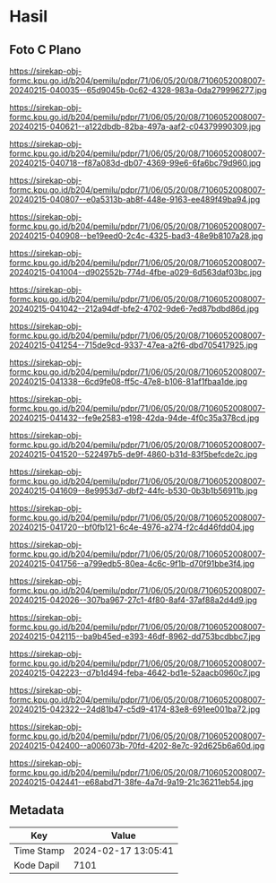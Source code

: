 # Hasil

## Foto C Plano

https://sirekap-obj-formc.kpu.go.id/b204/pemilu/pdpr/71/06/05/20/08/7106052008007-20240215-040035--65d9045b-0c62-4328-983a-0da279996277.jpg

https://sirekap-obj-formc.kpu.go.id/b204/pemilu/pdpr/71/06/05/20/08/7106052008007-20240215-040621--a122dbdb-82ba-497a-aaf2-c04379990309.jpg

https://sirekap-obj-formc.kpu.go.id/b204/pemilu/pdpr/71/06/05/20/08/7106052008007-20240215-040718--f87a083d-db07-4369-99e6-6fa6bc79d960.jpg

https://sirekap-obj-formc.kpu.go.id/b204/pemilu/pdpr/71/06/05/20/08/7106052008007-20240215-040807--e0a5313b-ab8f-448e-9163-ee489f49ba94.jpg

https://sirekap-obj-formc.kpu.go.id/b204/pemilu/pdpr/71/06/05/20/08/7106052008007-20240215-040908--be19eed0-2c4c-4325-bad3-48e9b8107a28.jpg

https://sirekap-obj-formc.kpu.go.id/b204/pemilu/pdpr/71/06/05/20/08/7106052008007-20240215-041004--d902552b-774d-4fbe-a029-6d563daf03bc.jpg

https://sirekap-obj-formc.kpu.go.id/b204/pemilu/pdpr/71/06/05/20/08/7106052008007-20240215-041042--212a94df-bfe2-4702-9de6-7ed87bdbd86d.jpg

https://sirekap-obj-formc.kpu.go.id/b204/pemilu/pdpr/71/06/05/20/08/7106052008007-20240215-041254--715de9cd-9337-47ea-a2f6-dbd705417925.jpg

https://sirekap-obj-formc.kpu.go.id/b204/pemilu/pdpr/71/06/05/20/08/7106052008007-20240215-041338--6cd9fe08-ff5c-47e8-b106-81af1fbaa1de.jpg

https://sirekap-obj-formc.kpu.go.id/b204/pemilu/pdpr/71/06/05/20/08/7106052008007-20240215-041432--fe9e2583-e198-42da-94de-4f0c35a378cd.jpg

https://sirekap-obj-formc.kpu.go.id/b204/pemilu/pdpr/71/06/05/20/08/7106052008007-20240215-041520--522497b5-de9f-4860-b31d-83f5befcde2c.jpg

https://sirekap-obj-formc.kpu.go.id/b204/pemilu/pdpr/71/06/05/20/08/7106052008007-20240215-041609--8e9953d7-dbf2-44fc-b530-0b3b1b56911b.jpg

https://sirekap-obj-formc.kpu.go.id/b204/pemilu/pdpr/71/06/05/20/08/7106052008007-20240215-041720--bf0fb121-6c4e-4976-a274-f2c4d46fdd04.jpg

https://sirekap-obj-formc.kpu.go.id/b204/pemilu/pdpr/71/06/05/20/08/7106052008007-20240215-041756--a799edb5-80ea-4c6c-9f1b-d70f91bbe3f4.jpg

https://sirekap-obj-formc.kpu.go.id/b204/pemilu/pdpr/71/06/05/20/08/7106052008007-20240215-042026--307ba967-27c1-4f80-8af4-37af88a2d4d9.jpg

https://sirekap-obj-formc.kpu.go.id/b204/pemilu/pdpr/71/06/05/20/08/7106052008007-20240215-042115--ba9b45ed-e393-46df-8962-dd753bcdbbc7.jpg

https://sirekap-obj-formc.kpu.go.id/b204/pemilu/pdpr/71/06/05/20/08/7106052008007-20240215-042223--d7b1d494-feba-4642-bd1e-52aacb0960c7.jpg

https://sirekap-obj-formc.kpu.go.id/b204/pemilu/pdpr/71/06/05/20/08/7106052008007-20240215-042322--24d81b47-c5d9-4174-83e8-691ee001ba72.jpg

https://sirekap-obj-formc.kpu.go.id/b204/pemilu/pdpr/71/06/05/20/08/7106052008007-20240215-042400--a006073b-70fd-4202-8e7c-92d625b6a60d.jpg

https://sirekap-obj-formc.kpu.go.id/b204/pemilu/pdpr/71/06/05/20/08/7106052008007-20240215-042441--e68abd71-38fe-4a7d-9a19-21c36211eb54.jpg


## Metadata

| Key        | Value               |
| ---------- | ------------------- |
| Time Stamp | 2024-02-17 13:05:41 |
| Kode Dapil | 7101                |



